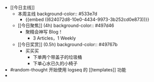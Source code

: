 - [[今日主线]]
	- 本周主线
	  background-color:: #533e7d
		- {{embed ((624072d8-10e0-4434-9973-3b252cd0e873))}}
	- [[今日聚焦]] (4h)
	  background-color:: #497d46
		- 聚精会神写 Blog！
			- 3 Articles，1 Weekly
	- [[今日奖赏]] (0.5h)
	  background-color:: #49767b
		- 买买买
			- 下单两个带盖子的垃圾桶
			- 下单心水已久的小椅子
- #random-thought 开始使用 logseq 的 [[templates]] 功能
-